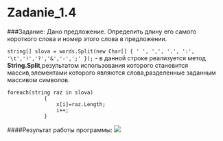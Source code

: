 Zadanie_1.4
===========
###Задание:
Дано предложение. Определить длину его самого короткого слова и номер этого слова в предложении.

`string[] slova = words.Split(new Char[] { ' ', ',', '.', ':', '\t','!','?','&','-',';' });`  -  в данной строке реализуется метод **String.Split**,результатом использования которого становится массив,элементами которого являются слова,разделенные заданным массивом символов.
<pre><code>foreach(string raz in slova)
            {
                x[i]=raz.Length;
                i++;
            }</code></pre>
            
####Результат работы программы:
<a target="_blank" href="http://fastpic.ru"><img src="http://i61.fastpic.ru/big/2014/0704/3a/519f17c4fede20e33c49b6dc6601fa3a.jpg" border="0"></a>
